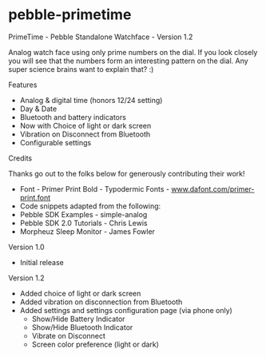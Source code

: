 pebble-primetime
====================

PrimeTime - Pebble Standalone Watchface - Version 1.2

Analog watch face using only prime numbers on the dial.  If you look closely you will see that the numbers form an interesting pattern on the dial.  Any super science brains want to explain that? :)

Features
- Analog & digital time (honors 12/24 setting)
- Day & Date
- Bluetooth and battery indicators
- Now with Choice of light or dark screen
- Vibration on Disconnect from Bluetooth
- Configurable settings

Credits

Thanks go out to the folks below for generously contributing their work!

- Font - Primer Print Bold - Typodermic Fonts - www.dafont.com/primer-print.font
- Code snippets adapted from the following:
- Pebble SDK Examples - simple-analog
- Pebble SDK 2.0 Tutorials - Chris Lewis
- Morpheuz Sleep Monitor - James Fowler

Version 1.0
- Initial release

Version 1.2
- Added choice of light or dark screen
- Added vibration on disconnection from Bluetooth
- Added settings and settings configuration page (via phone only)
  - Show/Hide Battery Indicator
  - Show/Hide Bluetooth Indicator
  - Vibrate on Disconnect
  - Screen color preference (light or dark)


